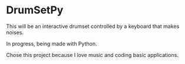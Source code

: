 # DrumSetPy
This will be an interactive drumset controlled by a keyboard that makes noises.

In progress, being made with Python. 

Chose this project because I love music and coding basic applications. 
